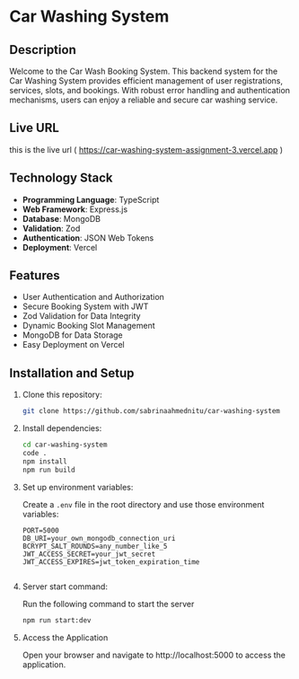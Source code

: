 # Car Washing System

## Description

Welcome to the Car Wash Booking System. This backend system for the Car Washing System provides efficient management 
of user registrations, services, slots, and bookings. With robust error handling and 
authentication mechanisms, users can enjoy a reliable and secure car washing 
service.

## Live URL
this is the live url ( https://car-washing-system-assignment-3.vercel.app )

## Technology Stack

- **Programming Language**: TypeScript
- **Web Framework**: Express.js
- **Database**: MongoDB
- **Validation**: Zod
- **Authentication**: JSON Web Tokens
- **Deployment**: Vercel

## Features

- User Authentication and Authorization
- Secure Booking System with JWT
- Zod Validation for Data Integrity
- Dynamic Booking Slot Management
- MongoDB for Data Storage
- Easy Deployment on Vercel

## Installation and Setup

1. Clone this repository:

   ```bash
   git clone https://github.com/sabrinaahmednitu/car-washing-system
   ```

2. Install dependencies:

   ```bash
   cd car-washing-system
   code .
   npm install
   npm run build
   ```

3. Set up environment variables:

   Create a `.env` file in the root directory and use those environment variables:

   ```
   PORT=5000
   DB_URI=your_own_mongodb_connection_uri
   BCRYPT_SALT_ROUNDS=any_number_like_5
   JWT_ACCESS_SECRET=your_jwt_secret
   JWT_ACCESS_EXPIRES=jwt_token_expiration_time


   ```

4. Server start command:

   Run the following command to start the server

   ```bash
   npm run start:dev
   ```

5. Access the Application

   Open your browser and navigate to http://localhost:5000 to access the application.




